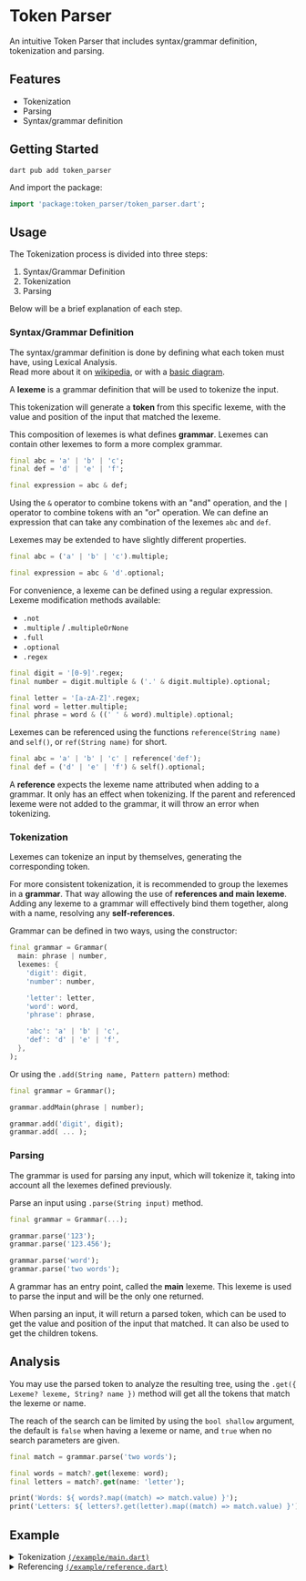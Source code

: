 # Token Parser

An intuitive Token Parser that includes syntax/grammar definition, tokenization and parsing.

## Features

- Tokenization
- Parsing
- Syntax/grammar definition

## Getting Started 

```
dart pub add token_parser
```

And import the package:

```dart
import 'package:token_parser/token_parser.dart';
```

## Usage

The Tokenization process is divided into three steps:
  1) Syntax/Grammar Definition
  2) Tokenization
  3) Parsing

Below will be a brief explanation of each step.

### Syntax/Grammar Definition

The syntax/grammar definition is done by defining what each token must have, using Lexical Analysis.<br>
Read more about it on [wikipedia](https://en.wikipedia.org/wiki/Lexical_analysis), or with a [basic diagram](https://raw.githubusercontent.com/DrafaKiller/TokenParser-dart/main/docs/Lexical%20Analysis.png).

A **lexeme** is a grammar definition that will be used to tokenize the input.

This tokenization will generate a **token** from this specific lexeme, with the value and position of the input that matched the lexeme.

This composition of lexemes is what defines **grammar**. Lexemes can contain other lexemes to form a more complex grammar.

```dart
final abc = 'a' | 'b' | 'c';
final def = 'd' | 'e' | 'f';

final expression = abc & def;
```

Using the `&` operator to combine tokens with an "and" operation, and the `|` operator to combine tokens with an "or" operation.
We can define an expression that can take any combination of the lexemes `abc` and `def`.

Lexemes may be extended to have slightly different properties.

```dart
final abc = ('a' | 'b' | 'c').multiple;

final expression = abc & 'd'.optional;
```

For convenience, a lexeme can be defined using a regular expression.<br>
Lexeme modification methods available:
  - `.not`
  - `.multiple` / `.multipleOrNone`
  - `.full`
  - `.optional`
  - `.regex`

```dart
final digit = '[0-9]'.regex;
final number = digit.multiple & ('.' & digit.multiple).optional;

final letter = '[a-zA-Z]'.regex;
final word = letter.multiple;
final phrase = word & ((' ' & word).multiple).optional;
```

Lexemes can be referenced using the functions `reference(String name)` and `self()`, or `ref(String name)` for short.

```dart
final abc = 'a' | 'b' | 'c' | reference('def');
final def = ('d' | 'e' | 'f') & self().optional;
```

A **reference** expects the lexeme name attributed when adding to a grammar.
It only has an effect when tokenizing. If the parent and referenced lexeme were not added to the grammar, it will throw an error when tokenizing.




### Tokenization

Lexemes can tokenize an input by themselves, generating the corresponding token.

For more consistent tokenization, it is recommended to group the lexemes in a **grammar**.
That way allowing the use of **references and main lexeme**. Adding any lexeme to a grammar will effectively bind them together, along with a name, resolving any **self-references**.

Grammar can be defined in two ways, using the constructor:

```dart
final grammar = Grammar(
  main: phrase | number,
  lexemes: {
    'digit': digit,
    'number': number,

    'letter': letter,
    'word': word,
    'phrase': phrase,

    'abc': 'a' | 'b' | 'c',
    'def': 'd' | 'e' | 'f',
  },
);
```

Or using the `.add(String name, Pattern pattern)` method:

```dart
final grammar = Grammar();

grammar.addMain(phrase | number);

grammar.add('digit', digit);
grammar.add( ... );
```

### Parsing

The grammar is used for parsing any input, which will tokenize it, taking into account all the lexemes defined previously.

Parse an input using `.parse(String input)` method.

```dart
final grammar = Grammar(...);

grammar.parse('123');
grammar.parse('123.456');

grammar.parse('word');
grammar.parse('two words');
```

A grammar has an entry point, called the **main** lexeme. This lexeme is used to parse the input and will be the only one returned.

When parsing an input, it will return a parsed token, which can be used to get the value and position of the input that matched. It can also be used to get the children tokens.

## Analysis

You may use the parsed token to analyze the resulting tree, using the `.get({ Lexeme? lexeme, String? name })` method will get all the tokens that match the lexeme or name.

The reach of the search can be limited by using the `bool shallow` argument, the default is `false` when having a lexeme or name, and `true` when no search parameters are given.

```dart
final match = grammar.parse('two words');

final words = match?.get(lexeme: word);
final letters = match?.get(name: 'letter');

print('Words: ${ words?.map((match) => match.value) }');
print('Letters: ${ letters?.get(letter).map((match) => match.value) }');
```

## Example

<details>
  <summary>
    Tokenization
    <a href="https://github.com/DrafaKiller/TokenParser-dart/blob/main/example/main.dart">
      <code>(/example/main.dart)</code>
    </a>
  </summary>
    
  ```dart
  import 'package:token_parser/token_parser.dart';

  void main() {
    final whitespace = ' ' | '\t';
    final lineBreak = '\n' | '\r';
    final space = (whitespace | lineBreak).multiple;

    final letter = '[a-zA-Z]'.regex;
    final digit = '[0-9]'.regex;

    final identifier = letter & (letter | digit).multiple.optional;
    
    final number = digit.multiple & ('.' & digit.multiple).optional;
    final string = '"' & '[^"]*'.regex & '"'
                | "'" & "[^']*".regex & "'";

    final variableDeclaration =
      'var' & space & identifier & space.optional & '=' & space.optional & (number | string) & space.optional & (';' | space);

    final grammar = Grammar(
      main: (variableDeclaration | space).multiple,
      lexemes: {
        'whitespace': whitespace,
        'lineBreak': lineBreak,
        'space': space,

        'letter': letter,
        'digit': digit,

        'identifier': identifier,

        'number': number,
        'string': string,

        'variableDeclaration': variableDeclaration,
      },
    );

    final result = grammar.parse('''
      var hello = "world";
      var foo = 123;
      var bar = 123.456;
    ''');
    
    final numbers = result?.get(lexeme: number).map((match) => match.group(0));
    final identifiers = result?.get(lexeme: identifier).map((match) => '"${ match.group(0) }"');

    print('Numbers: $numbers');
    print('Identifiers: $identifiers');
  }
  ```
</details>

<details>
  <summary>
    Referencing
    <a href="https://github.com/DrafaKiller/TokenParser-dart/blob/main/example/reference.dart">
      <code>(/example/reference.dart)</code>
    </a>
  </summary>
    
  ```dart
  import 'package:token_parser/token_parser.dart';

  void main() {
    final expression = 'a' & Lexeme.reference('characterB').optional;
    final characterB = 'b'.lexeme();

    final recursive = 'a' & Lexeme.self().optional;

    final grammar = Grammar(
      main: expression,
      lexemes: {
        'expression': expression,
        'characterB': characterB,
        
        'recursive': recursive,
      }
    );

    print(grammar.parse('ab')?.get(lexeme: characterB));
    print(grammar.parse('aaa', recursive)?.get(lexeme: recursive));
  }
  ```
</details>
